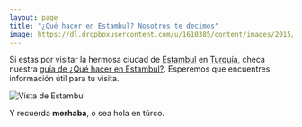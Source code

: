 ```yaml
---
layout: page
title: "¿Qué hacer en Estambul? Nosotros te decimos"
image: https://dl.dropboxusercontent.com/u/1610385/content/images/2015/04/2014-12-19-15-01-19.jpg
---
```

Si estas por visitar la hermosa ciudad de [Estambul](/tag/estambul) en [Turquía](/tag/turquia), checa nuestra [guía de ¿Qué hacer en Estambul?](/estambul). Esperemos que encuentres información útil para tu visita.

![Vista de Estambul](https://dl.dropboxusercontent.com/u/1610385/content/images/2015/04/2014-12-19-15-01-19-1.jpg)

Y recuerda **merhaba**, o sea hola en túrco.